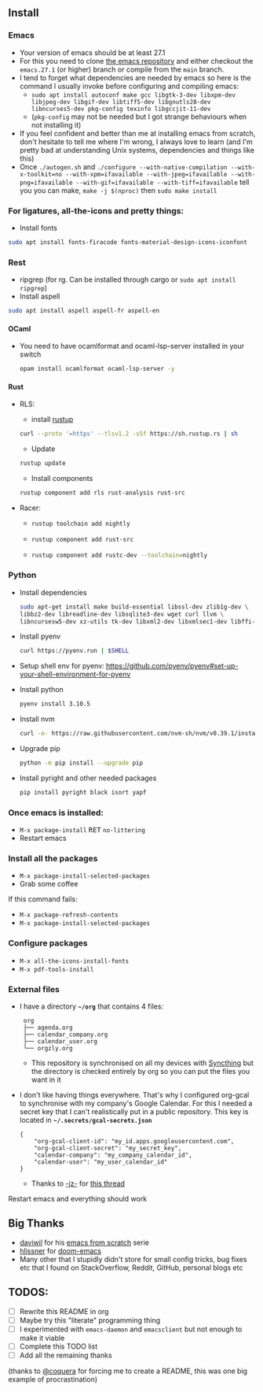 ## Install

### Emacs

 - Your version of emacs should be at least 27.1
 - For this you need to clone [the emacs repository](https://github.com/emacs-mirror/emacs) and either checkout the `emacs.27.1` (or higher) branch or compile from the `main` branch.
 - I tend to forget what dependencies are needed by emacs so here is the command I usually invoke before configuring and compiling emacs:
   - `sudo apt install autoconf make gcc libgtk-3-dev libxpm-dev libjpeg-dev libgif-dev libtiff5-dev libgnutls28-dev libncurses5-dev pkg-config texinfo libgccjit-11-dev`
   - (`pkg-config` may not be needed but I got strange behaviours when not installing it)
 - If you feel confident and better than me at installing emacs from scratch, don't hesitate to tell me where I'm wrong, I always love to learn (and I'm pretty bad at understanding Unix systems, dependencies and things like this)
 - Once `./autogen.sh` and `./configure --with-native-compilation --with-x-toolkit=no --with-xpm=ifavailable --with-jpeg=ifavailable --with-png=ifavailable --with-gif=ifavailable --with-tiff=ifavailable` tell you you can make, `make -j $(nproc)` then `sudo make install`

### For ligatures, all-the-icons and pretty things:

 - Install fonts
 ```zsh
 sudo apt install fonts-firacode fonts-material-design-icons-iconfont
 ```

### Rest


 - ripgrep (for rg. Can be installed through cargo or `sudo apt install ripgrep`)
 - Install aspell
 ```zsh
 sudo apt install aspell aspell-fr aspell-en
 ```

#### OCaml

- You need to have ocamlformat and ocaml-lsp-server installed in your switch
    ```zsh
    opam install ocamlformat ocaml-lsp-server -y
    ```

#### Rust
 - RLS:
   - install [rustup](http://rustup.rs/)
   ```zsh
   curl --proto '=https' --tlsv1.2 -sSf https://sh.rustup.rs | sh
   ```
   - Update
   ```zsh
   rustup update
   ```
   - Install components
   ```zsh
   rustup component add rls rust-analysis rust-src
   ```
 - Racer:

   -
       ```zsh
       rustup toolchain add nightly
       ```
   -
        ```zsh
        rustup component add rust-src
        ```
   -
       ```zsh
       rustup component add rustc-dev --toolchain=nightly
       ```

### Python

   - Install dependencies
      ```zsh
      sudo apt-get install make build-essential libssl-dev zlib1g-dev \
      libbz2-dev libreadline-dev libsqlite3-dev wget curl llvm \
      libncursesw5-dev xz-utils tk-dev libxml2-dev libxmlsec1-dev libffi-dev liblzma-dev
      ```

   - Install pyenv
       ```zsh
       curl https://pyenv.run | $SHELL
       ```

   - Setup shell env for pyenv: https://github.com/pyenv/pyenv#set-up-your-shell-environment-for-pyenv

   - Install python
     ```zsh
     pyenv install 3.10.5
     ```

   - Install nvm
     ```zsh
     curl -o- https://raw.githubusercontent.com/nvm-sh/nvm/v0.39.1/install.sh | $SHELL
     ```

   - Upgrade pip
     ```zsh
     python -m pip install --upgrade pip
     ```

   - Install pyright and other needed packages
     ```zsh
     pip install pyright black isort yapf
     ```


### Once emacs is installed:

 - `M-x package-install` <kbd>RET</kbd> `no-littering`
 - Restart emacs

### Install all the packages

 - `M-x package-install-selected-packages`
 - Grab some coffee

If this command fails:

 - `M-x package-refresh-contents`
 - `M-x package-install-selected-packages`

### Configure packages

 - `M-x all-the-icons-install-fonts`
 - `M-x pdf-tools-install`

### External files

 - I have a directory **`~/org`** that contains 4 files:

        org
        ├── agenda.org
        ├── calendar_company.org
        ├── calendar_user.org
        └── orgzly.org

    - This repository is synchronised on all my devices with [Syncthing](https://syncthing.net/) but the directory is checked entirely by org so you can put the files you want in it
  - I don't like having things everywhere. That's why I configured org-gcal to synchronise with my company's Google Calendar. For this I needed a secret key that I can't realistically put in a public repository. This key is located in **`~/.secrets/gcal-secrets.json`**

        {
            "org-gcal-client-id": "my_id.apps.googleusercontent.com",
            "org-gcal-client-secret": "my_secret_key",
            "calendar-company": "my_company_calendar_id",
            "calendar-user": "my_user_calendar_id"
        }

    - Thanks to [-jz-](https://www.reddit.com/user/-jz-/) for [this thread](https://www.reddit.com/r/emacs/comments/d1ehpy/security_tip_if_you_push_initel_to_a_public_repo/)

Restart emacs and everything should work

## Big Thanks

 - [daviwil](https://github.com/daviwil) for his [emacs from scratch](https://github.com/daviwil/emacs-from-scratch) serie
 - [hlissner](https://github.com/hlissner) for [doom-emacs](https://github.com/hlissner/doom-emacs/)
 - Many other that I stupidly didn't store for small config tricks, bug fixes etc that I found on StackOverflow, Reddit, GitHub, personal blogs etc

## TODOS:
 - [ ] Rewrite this README in org
 - [ ] Maybe try this "literate" programming thing
 - [ ] I experimented with `emacs-daemon` and `emacsclient` but not enough to make it viable
 - [ ] Complete this TODO list
 - [ ] Add all the remaining thanks

(thanks to [@coquera](https://github.com/coquera) for forcing me to create a README, this was one big example of procrastination)
